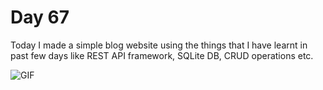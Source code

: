 Day 67
================================================================================

Today I made a simple blog website using the things that I have learnt in past
few days like REST API framework, SQLite DB, CRUD operations etc.

![GIF](Blog.gif)

